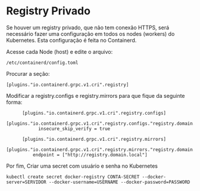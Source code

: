 # Registry Privado

Se houver um registry privado, que não tem conexão HTTPS, será necessário fazer uma configuração em todos os nodes (workers) do Kubernetes. Esta configuração é feita no Containerd.

Acesse cada Node (host) e edite o arquivo:
```
/etc/containerd/config.toml
```

Procurar a seção: 
```
[plugins."io.containerd.grpc.v1.cri".registry]
```
Modificar a registry.configs e registry.mirrors para que fique da seguinte forma:
```
      [plugins."io.containerd.grpc.v1.cri".registry.configs]
          [plugins."io.containerd.grpc.v1.cri".registry.configs."registry.domain.local.tls"]
            insecure_skip_verify = true

      [plugins."io.containerd.grpc.v1.cri".registry.mirrors]
        [plugins."io.containerd.grpc.v1.cri".registry.mirrors."registry.domain.local"]
          endpoint = ["http://registry.domain.local"]
```

Por fim, Criar uma secret com usuário e senha no Kubernetes
```
kubectl create secret docker-registry CONTA-SECRET --docker-server=SERVIDOR --docker-username=USERNAME --docker-password=PASSWORD
```